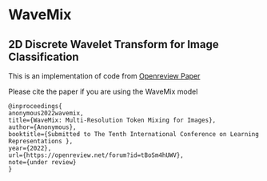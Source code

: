 # WaveMix
## 2D Discrete Wavelet Transform for Image Classification

This is an implementation of code from [Openreview Paper](https://openreview.net/forum?id=tBoSm4hUWV)

Please cite the paper if you are using the WaveMix model

```
@inproceedings{
anonymous2022wavemix,
title={WaveMix: Multi-Resolution Token Mixing for Images},
author={Anonymous},
booktitle={Submitted to The Tenth International Conference on Learning Representations },
year={2022},
url={https://openreview.net/forum?id=tBoSm4hUWV},
note={under review}
}
```
